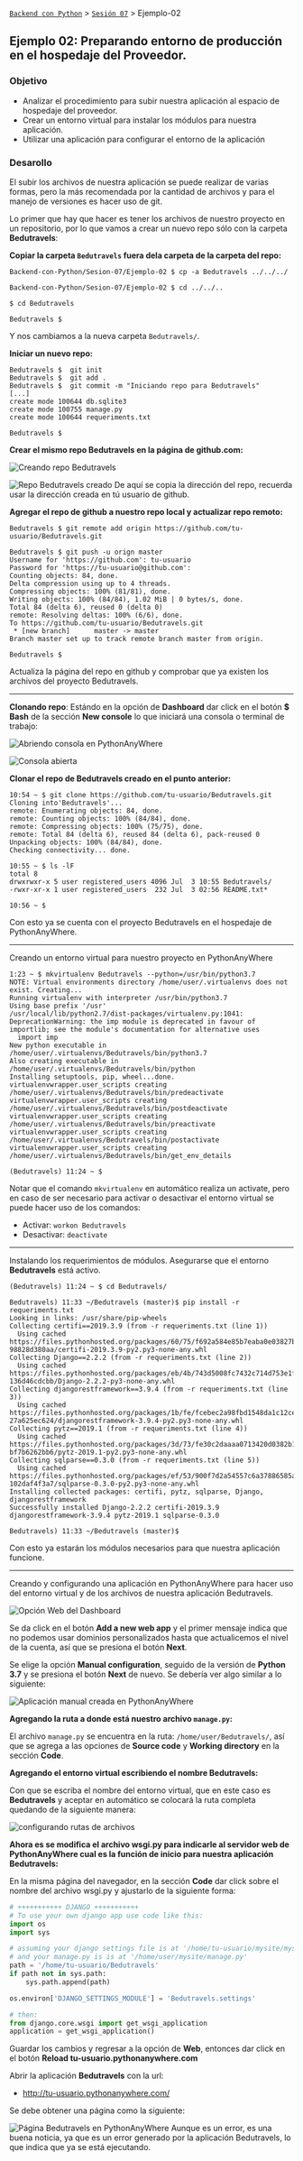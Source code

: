 [`Backend con Python`](../../Readme.md) > [`Sesión 07`](../Readme.md) > Ejemplo-02
## Ejemplo 02: Preparando entorno de producción en el hospedaje del Proveedor.

### Objetivo
- Analizar el procedimiento para subir nuestra aplicación al espacio de hospedaje del proveedor.
- Crear un entorno virtual para instalar los módulos para nuestra aplicación.
- Utilizar una aplicación para configurar el entorno de la aplicación

### Desarollo
El subir los archivos de nuestra aplicación se puede realizar de varias formas, pero la más recomendada por la cantidad de archivos y para el manejo de versiones es hacer uso de git.

Lo primer que hay que hacer es tener los archivos de nuestro proyecto en un repositorio, por lo que vamos a crear un nuevo repo sólo con la carpeta __Bedutravels__:

   __Copiar la carpeta `Bedutravels` fuera dela carpeta de la carpeta del repo:__

   ```console
   Backend-con-Python/Sesion-07/Ejemplo-02 $ cp -a Bedutravels ../../../

   Backend-con-Python/Sesion-07/Ejemplo-02 $ cd ../../..

   $ cd Bedutravels

   Bedutravels $
   ```
   Y nos cambiamos a la nueva carpeta `Bedutravels/`.

   __Iniciar un nuevo repo:__

   ```console
   Bedutravels $  git init
   Bedutravels $  git add .
   Bedutravels $  git commit -m "Iniciando repo para Bedutravels"
   [...]
   create mode 100644 db.sqlite3
   create mode 100755 manage.py
   create mode 100644 requeriments.txt

   Bedutravels $  
   ```

   __Crear el mismo repo Bedutravels en la página de github.com:__

   ![Creando repo Bedutravels](assets/github-bedutravels-01.png)

   ![Repo Bedutravels creado](assets/github-bedutravels-02.png)
   De aquí se copia la dirección del repo, recuerda usar la dirección creada en tú usuario de github.

   __Agregar el repo de github a nuestro repo local y actualizar repo remoto:__
   ```console
   Bedutravels $ git remote add origin https://github.com/tu-usuario/Bedutravels.git

   Bedutravels $ git push -u orign master
   Username for 'https://github.com': tu-usuario
   Password for 'https://tu-usuario@github.com':
   Counting objects: 84, done.
   Delta compression using up to 4 threads.
   Compressing objects: 100% (81/81), done.
   Writing objects: 100% (84/84), 1.02 MiB | 0 bytes/s, done.
   Total 84 (delta 6), reused 0 (delta 0)
   remote: Resolving deltas: 100% (6/6), done.
   To https://github.com/tu-usuario/Bedutravels.git
    * [new branch]      master -> master
   Branch master set up to track remote branch master from origin.

   Bedutravels $
   ```
   Actualiza la página del repo en github y comprobar que ya existen los archivos del proyecto Bedutravels.
   ***

__Clonando repo__: Estándo en la opción de __Dashboard__ dar click en el botón __$ Bash__ de la sección __New console__ lo que iniciará una consola o terminal de trabajo:

   ![Abriendo consola en PythonAnyWhere](assets/consola-01.png)

   ![Consola abierta](assets/consola-02.png)

   __Clonar el repo de Bedutravels creado en el punto anterior:__

   ```console
   10:54 ~ $ git clone https://github.com/tu-usuario/Bedutravels.git
   Cloning into'Bedutravels'...
   remote: Enumerating objects: 84, done.
   remote: Counting objects: 100% (84/84), done.
   remote: Compressing objects: 100% (75/75), done.
   remote: Total 84 (delta 6), reused 84 (delta 6), pack-reused 0
   Unpacking objects: 100% (84/84), done.
   Checking connectivity... done.

   10:55 ~ $ ls -lF
   total 8
   drwxrwxr-x 5 user registered_users 4096 Jul  3 10:55 Bedutravels/                                            
   -rwxr-xr-x 1 user registered_users  232 Jul  3 02:56 README.txt*                                            

   10:56 ~ $
   ```
   Con esto ya se cuenta con el proyecto Bedutravels en el hospedaje de PythonAnyWhere.
   ***

Creando un entorno virtual para nuestro proyecto en PythonAnyWhere

   ```console
   1:23 ~ $ mkvirtualenv Bedutravels --python=/usr/bin/python3.7
   NOTE: Virtual environments directory /home/user/.virtualenvs does not exist. Creating...
   Running virtualenv with interpreter /usr/bin/python3.7
   Using base prefix '/usr'
   /usr/local/lib/python2.7/dist-packages/virtualenv.py:1041: DeprecationWarning: the imp module is deprecated in favour of importlib; see the module's documentation for alternative uses                                     
     import imp
   New python executable in /home/user/.virtualenvs/Bedutravels/bin/python3.7
   Also creating executable in /home/user/.virtualenvs/Bedutravels/bin/python
   Installing setuptools, pip, wheel...done.
   virtualenvwrapper.user_scripts creating /home/user/.virtualenvs/Bedutravels/bin/predeactivate
   virtualenvwrapper.user_scripts creating /home/user/.virtualenvs/Bedutravels/bin/postdeactivate
   virtualenvwrapper.user_scripts creating /home/user/.virtualenvs/Bedutravels/bin/preactivate
   virtualenvwrapper.user_scripts creating /home/user/.virtualenvs/Bedutravels/bin/postactivate
   virtualenvwrapper.user_scripts creating /home/user/.virtualenvs/Bedutravels/bin/get_env_details

   (Bedutravels) 11:24 ~ $
   ```
   Notar que el comando `mkvirtualenv` en automático realiza un activate, pero en caso de ser necesario para activar o desactivar el entorno virtual se puede hacer uso de los comandos:
   - Activar: `workon Bedutravels`
   - Desactivar: `deactivate`
   ***

Instalando los requerimientos de módulos. Asegurarse que el entorno __Bedutravels__ está activo.

   ```console
   (Bedutravels) 11:24 ~ $ cd Bedutravels/

   Bedutravels) 11:33 ~/Bedutravels (master)$ pip install -r requeriments.txt
   Looking in links: /usr/share/pip-wheels
   Collecting certifi==2019.3.9 (from -r requeriments.txt (line 1))
     Using cached https://files.pythonhosted.org/packages/60/75/f692a584e85b7eaba0e03827b3d51f45f571c2e793dd731e5
   98828d380aa/certifi-2019.3.9-py2.py3-none-any.whl
   Collecting Django==2.2.2 (from -r requeriments.txt (line 2))
     Using cached https://files.pythonhosted.org/packages/eb/4b/743d5008fc7432c714d753e1fc7ee56c6a776dc566cc6cfb4
   136d46cdcbb/Django-2.2.2-py3-none-any.whl
   Collecting djangorestframework==3.9.4 (from -r requeriments.txt (line 3))
     Using cached https://files.pythonhosted.org/packages/1b/fe/fcebec2a98fbd1548da1c12ce8d7f634a02a9cce350833fa2
   27a625ec624/djangorestframework-3.9.4-py2.py3-none-any.whl
   Collecting pytz==2019.1 (from -r requeriments.txt (line 4))
     Using cached https://files.pythonhosted.org/packages/3d/73/fe30c2daaaa0713420d0382b16fbb761409f532c56bdcc514
   bf7b6262bb6/pytz-2019.1-py2.py3-none-any.whl
   Collecting sqlparse==0.3.0 (from -r requeriments.txt (line 5))
     Using cached https://files.pythonhosted.org/packages/ef/53/900f7d2a54557c6a37886585a91336520e5539e3ae2423ff1
   102daf4f3a7/sqlparse-0.3.0-py2.py3-none-any.whl
   Installing collected packages: certifi, pytz, sqlparse, Django, djangorestframework
   Successfully installed Django-2.2.2 certifi-2019.3.9 djangorestframework-3.9.4 pytz-2019.1 sqlparse-0.3.0

   Bedutravels) 11:33 ~/Bedutravels (master)$
   ```
   Con esto ya estarán los módulos necesarios para que nuestra aplicación funcione.
   ***

Creando y configurando una aplicación en PythonAnyWhere para hacer uso del entorno virtual y de los archivos de nuestra aplicación Bedutravels.

   ![Opción Web del Dashboard](assets/dashboard-web-01.png)

   Se da click en el botón __Add a new web app__ y el primer mensaje indica que no podemos usar dominios personalizados hasta que actualicemos el nivel de la cuenta, así que se presiona el botón __Next__.

   Se elige la opción __Manual configuration__, seguido de la versión de __Python 3.7__ y se presiona el botón __Next__ de nuevo. Se debería ver algo similar a lo siguiente:

   ![Aplicación manual creada en PythonAnyWhere](assets/dashboard-web-02.png)

   __Agregando la ruta a donde está nuestro archivo `manage.py`:__

   El archivo `manage.py` se encuentra en la ruta: `/home/user/Bedutravels/`, así que se agrega a las opciones de __Source code__ y __Working directory__ en la sección __Code__.

   __Agregando el entorno virtual escribiendo el nombre Bedutravels:__

   Con que se escriba el nombre del entorno virtual, que en este caso es __Bedutravels__ y aceptar en automático se colocará la ruta completa quedando de la siguiente manera:

   ![configurando rutas de archivos](assets/dashboard-web-03.png)

   __Ahora es se modifica el archivo wsgi.py para indicarle al servidor web de PythonAnyWhere cual es la función de inicio para nuestra aplicación Bedutravels:__

   En la misma página del navegador, en la sección __Code__ dar click sobre el nombre del archivo wsgi.py y ajustarlo de la siguiente forma:

   ```python
   # +++++++++++ DJANGO +++++++++++
   # To use your own django app use code like this:
   import os
   import sys

   # assuming your django settings file is at '/home/tu-usuario/mysite/mysite/settings.py'
   # and your manage.py is is at '/home/user/mysite/manage.py'
   path = '/home/tu-usuario/Bedutravels'
   if path not in sys.path:
       sys.path.append(path)

   os.environ['DJANGO_SETTINGS_MODULE'] = 'Bedutravels.settings'

   # then:
   from django.core.wsgi import get_wsgi_application
   application = get_wsgi_application()
   ```
   Guardar los cambios y regresar a la opción de __Web__, entonces dar click en el botón __Reload tu-usuario.pythonanywhere.com__

   Abrir la aplicación __Bedutravels__ con la url:

   - http://tu-usuario.pythonanywhere.com/

   Se debe obtener una página como la siguiente:

   ![Página Bedutravels en PythonAnyWhere](assets/bedutravels-01.png)
   Aunque es un error, es una buena noticia, ya que es un error generado por la aplicación Bedutravels, lo que indica que ya se está ejecutando.
